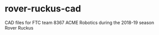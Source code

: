 # rover-ruckus-cad
CAD files for FTC team 8367 ACME Robotics during the 2018-19 season Rover Ruckus
